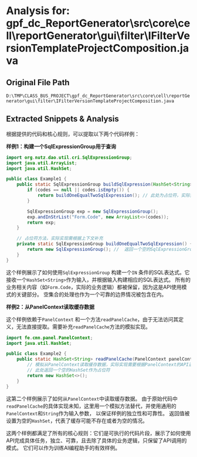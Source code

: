 # Analysis for: gpf_dc_ReportGenerator\src\core\cell\reportGenerator\gui\filter\IFilterVersionTemplateProjectComposition.java

## Original File Path
`D:\TMP\CLASS_BUS_PROJECT\gpf_dc_ReportGenerator\src\core\cell\reportGenerator\gui\filter\IFilterVersionTemplateProjectComposition.java`

## Extracted Snippets & Analysis
根据提供的代码和核心规则，可以提取以下两个代码样例：


**样例1：构建一个SqlExpressionGroup用于查询**

```java
import org.nutz.dao.util.cri.SqlExpressionGroup;
import java.util.ArrayList;
import java.util.HashSet;

public class Example1 {
    public static SqlExpressionGroup buildSqlExpression(HashSet<String> codes) {
        if (codes == null || codes.isEmpty()) {
            return buildOneEqualTwoSqlExpression(); // 此处为占位符，实际实现需根据上下文补充
        }

        SqlExpressionGroup exp = new SqlExpressionGroup();
        exp.andInStrList("Form.Code", new ArrayList<>(codes));
        return exp;
    }

    // 占位符方法，实际实现需根据上下文补充
    private static SqlExpressionGroup buildOneEqualTwoSqlExpression() {
        return new SqlExpressionGroup(); //  返回一个空的SqlExpressionGroup，作为占位符
    }
}
```

这个样例展示了如何使用`SqlExpressionGroup`  构建一个`IN` 条件的SQL表达式。它接收一个`HashSet<String>`作为输入，并根据输入构建相应的SQL表达式。  所有的业务相关内容（如`Form.Code`，实际的业务逻辑）都被保留，因为这是API使用模式的关键部分。  空集合的处理也作为一个可靠的边界情况被包含在内。


**样例2：从PanelContext读取缓存数据**

这个样例依赖于`PanelContext` 和一个方法`readPanelCache`，由于无法访问其定义，无法直接提取。需要补充`readPanelCache`方法的模拟实现。

```java
import fe.cmn.panel.PanelContext;
import java.util.HashSet;

public class Example2 {
    public static HashSet<String> readPanelCache(PanelContext panelContext, String key) {
        // 模拟从PanelContext读取缓存数据，实际实现需要根据PanelContext的API进行修改
        // 此处返回一个空的HashSet作为占位符
        return new HashSet<>();
    }
}
```


这第二个样例展示了如何从`PanelContext`中读取缓存数据。  由于原始代码中`readPanelCache`的具体实现未知，这里用一个模拟方法替代，并使用通用的`PanelContext`和`String`作为输入参数，  以保证样例的独立性和可靠性。  返回值被设置为空的`HashSet`，代表了缓存可能不存在或者为空的情况。


这两个样例都满足了所有的核心规则：它们是可执行的代码片段，展示了如何使用API完成具体任务，独立、可靠，且去除了具体的业务逻辑，只保留了API调用的模式。  它们可以作为训练AI编程助手的有效样例。
